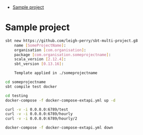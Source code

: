 <!-- MarkdownTOC depth="4" autolink="true" bracket="round" -->

- [Sample project](#sample-project)

<!-- /MarkdownTOC -->

# Sample project

```bash
sbt new https://github.com/leigh-perry/sbt-multi-project.g8
    name [SomeProjectName]:
    organisation [com.organisation]:
    package [com.organisation.someprojectname]:
    scala_version [2.12.4]:
    sbt_version [0.13.16]:

    Template applied in ./someprojectname

cd someprojectname
sbt compile test docker

cd testing
docker-compose -f docker-compose-extapi.yml up -d

curl -v -i 0.0.0.0:6789/test
curl -v -i 0.0.0.0:6789/hourly
curl -v -i 0.0.0.0:6789/hourly/2

docker-compose -f docker-compose-extapi.yml down
```

